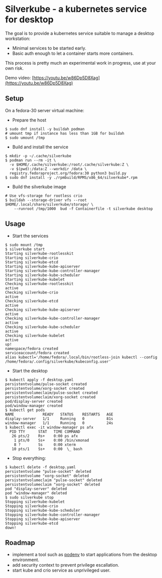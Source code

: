 Silverkube - a kubernetes service for desktop
=============================================

The goal is to provide a kubernetes service suitable to manage
a desktop workstation:

* Minimal services to be started early.
* Basic auth enough to let a container starts more containers.

This process is pretty much an experimental work in progress,
use at your own risk.

Demo video: [https://youtu.be/w86Dp5D8Xag](https://youtu.be/w86Dp5D8Xag)


Setup
-----

On a fedora-30 server virtual machine:

* Prepare the host

```shell
$ sudo dnf install -y buildah podman
# umount tmp if instance has less than 1GB for buildah
$ sudo umount /tmp
```

* Build and install the service

```shell
$ mkdir -p ~/.cache/silverkube
$ podman run --rm -it \
  -v $HOME/.cache/silverkube:/root/.cache/silverkube:Z \
  -v $(pwd):/data:Z --workdir /data \
  registry.fedoraproject.org/fedora:30 python3 build.py
$ sudo dnf install -y ./rpmbuild/RPMS/x86_64/silverkube*.rpm
```

* Build the silverkube image

```shell
# Use vfs-storage for rootless crio
$ buildah --storage-driver vfs --root $HOME/.local/share/silverkube/storage/ \
    --runroot /tmp/1000  bud -f Containerfile -t silverkube desktop
```

Usage
-----

* Start the services

```shell
$ sudo mount /tmp
$ silverkube start
Starting silverkube-rootlesskit
Starting silverkube-crio
Starting silverkube-etcd
Starting silverkube-kube-apiserver
Starting silverkube-kube-controller-manager
Starting silverkube-kube-scheduler
Starting silverkube-kubelet
Checking silverkube-rootlesskit
active
Checking silverkube-crio
active
Checking silverkube-etcd
active
Checking silverkube-kube-apiserver
active
Checking silverkube-kube-controller-manager
active
Checking silverkube-kube-scheduler
active
Checking silverkube-kubelet
active
up!
namespace/fedora created
serviceaccount/fedora created
alias kubectl='/home/fedora/.local/bin/rootless-join kubectl --config /home/fedora/.config/silverkube/kubeconfig.user'
```

* Start the desktop

```shell
$ kubectl apply -f desktop.yaml
persistentvolume/pulse-socket created
persistentvolume/xorg-socket created
persistentvolumeclaim/pulse-socket created
persistentvolumeclaim/xorg-socket created
pod/display-server created
pod/window-manager created
$ kubectl get pods
NAME             READY   STATUS    RESTARTS   AGE
display-server   1/1     Running   0          81s
window-manager   1/1     Running   0          24s
$ kubectl exec -it window-manager ps afx
  PID TTY      STAT   TIME COMMAND
   26 pts/2    Rs+    0:00 ps afx
    1 pts/0    Ss+    0:00 /bin/xmonad
    8 ?        Ss     0:00 xterm
   10 pts/1    Ss+    0:00  \_ bash
```

* Stop everything:

```shell
$ kubectl delete -f desktop.yaml
persistentvolume "pulse-socket" deleted
persistentvolume "xorg-socket" deleted
persistentvolumeclaim "pulse-socket" deleted
persistentvolumeclaim "xorg-socket" deleted
pod "display-server" deleted
pod "window-manager" deleted
$ sudo silverkube stop
Stopping silverkube-kubelet
Stopping silverkube-crio
Stopping silverkube-kube-scheduler
Stopping silverkube-kube-controller-manager
Stopping silverkube-kube-apiserver
Stopping silverkube-etcd
down!
```

Roadmap
-------

* implement a tool such as [podenv](https://github.com/podenv/podenv) to start applications from the desktop environment.
* add security context to prevent privilege escallation.
* start kube and crio service as unprivileged user.
